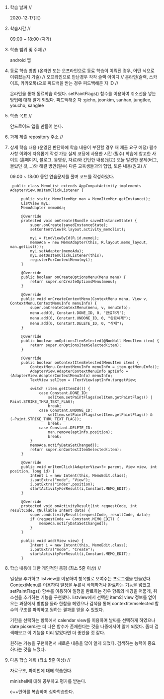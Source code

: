 1. 학습 날짜 // 

    2020-12-17(목)
 
2. 학습시간 // 

    09:00 ~ 18:00 (자가)
    
3. 학습 범위 및 주제 // 
    
    android 앱

4. 동료 학습 방법 (온라인 또는 오프라인으로 동료 학습이 이뤄진 경우, 어떤 식으로 이뤄졌는지 기술) // 오프라인으로 만난경우 각각 슬랙 아이디 // 온라인(슬랙, 스카이프, 카카오톡)으로 피드백을 받는 경우 피드백해준 자 ID // 

    온라인을 통해 동료학습 하였다. setPaintFlags() 함수를 이용하여 취소선을 넣는 방법에 대해 알게 되었다. 피드백해준 자 :gicho, jeonkim, sanhan, jungtlee, youcho, sanglee

5. 학습 목표 //

    안드로이드 앱을 만들어 본다.
    
6. 과제 제출 repository 주소 // 
    
    
    
7. 상세 학습 내용 (운영진 판단하에 학습 내용이 부진할 경우 재 제출 요구 예정) 필수사항 이외에 자유롭게 작성 가능 실제 코딩에 사용한 시간 (필수) 학습에 참고한 사이트 (홈페이지, 블로그, 동영상, 자료)와 간단한 내용(권고) 오늘 발견한 문제(버그, 몰랐던 것,...)와 해결 방안(필수) 다른 교육생들과의 협업, 토론 내용(권고) //
    
    09:00 ~ 18:00 동안 연습문제를 풀며 코드를 작성하였다.

        public class MemoList extends AppCompatActivity implements AdapterView.OnItemClickListener {

            public static MemoItemMgr man = MemoItemMgr.getInstance();
            ListView myL;
            MemoAdapter memoAda;

            @Override
            protected void onCreate(Bundle savedInstanceState) {
                super.onCreate(savedInstanceState);
                setContentView(R.layout.activity_memolist);

                myL = findViewById(R.id.memoL);
                memoAda = new MemoAdapter(this, R.layout.memo_layout, man.getList());
                myL.setAdapter(memoAda);
                myL.setOnItemClickListener(this);
                registerForContextMenu(myL);
            }

            @Override
            public boolean onCreateOptionsMenu(Menu menu) {
                return super.onCreateOptionsMenu(menu);
            }

            @Override
            public void onCreateContextMenu(ContextMenu menu, View v, ContextMenu.ContextMenuInfo menuInfo) {
                super.onCreateContextMenu(menu, v, menuInfo);
                menu.add(0, Constant.DONE_ID, 0, "완료하기");
                menu.add(0, Constant.UNDONE_ID, 0, "완료해제");
                menu.add(0, Constant.DELETE_ID, 0, "삭제");
            }

            @Override
            public boolean onOptionsItemSelected(@NonNull MenuItem item) {
                return super.onOptionsItemSelected(item);
            }

            @Override
            public boolean onContextItemSelected(MenuItem item) {
                ContextMenu.ContextMenuInfo menuInfo = item.getMenuInfo();
                AdapterView.AdapterContextMenuInfo aptInfo = (AdapterView.AdapterContextMenuInfo) menuInfo;
                TextView selItem = (TextView)aptInfo.targetView;

                switch (item.getItemId()) {
                    case Constant.DONE_ID:
                        selItem.setPaintFlags(selItem.getPaintFlags() | Paint.STRIKE_THRU_TEXT_FLAG);
                        break;
                    case Constant.UNDONE_ID:
                        selItem.setPaintFlags(selItem.getPaintFlags() & (~Paint.STRIKE_THRU_TEXT_FLAG));
                        break;
                    case Constant.DELETE_ID:
                        man.remove(aptInfo.position);
                        break;
                }
                memoAda.notifyDataSetChanged();
                return super.onContextItemSelected(item);
            }

            @Override
            public void onItemClick(AdapterView<?> parent, View view, int position, long id) {
                Intent i = new Intent(this, MemoEdit.class);
                i.putExtra("mode", "View");
                i.putExtra("index",position);
                startActivityForResult(i,Constant.MEMO_EDIT);
            }

            @Override
            protected void onActivityResult(int requestCode, int resultCode, @Nullable Intent data) {
                super.onActivityResult(requestCode, resultCode, data);
                if (requestCode == Constant.MEMO_EDIT) {
                    memoAda.notifyDataSetChanged();
                }
            }

            public void add(View view) {
                Intent i = new Intent(this, MemoEdit.class);
                i.putExtra("mode", "Create");
                startActivityForResult(i,Constant.MEMO_EDIT);
            }

   
8. 학습 내용에 대한 개인적인 총평 (최소 5줄 이상) //
    
    일정을 추가하고 listview를 이용하여 항목별로 보여주는 프로그램을 만들었다. ContextMenu를 이용하여 일정을 누를시 삭제하거나 완료하는 기능을 넣었고 setPaintFlags() 함수를 이용하여 일정을 완료하는 경우 항목의 배경을 어둡게, 취소선을 추가하는 기능을 구현했다. listview에서 선택한 item의 view 정보를 얻어오는 과정에서 방법을 몰라 한참을 헤멨으나 검색을 통해 contextitemselected 함수의 구조를 파악하고 원하는 결과를 얻을 수 있었다. 
    
    기한을 선택하는 항목에서 calendar view를 이용하여 날짜를 선택하게 하였으나 date picker라는 더 나은 함수가 존재한다는 것을 나중에서야 알게 되었다. 좀더 검색해보고 이 기능을 미리 알았다면 더 좋았을 것 같다.
    
    원하는 기능을 구현하면서 새로운 내용을 많이 알게 되었다. 검색하는 능력이 중요하다는 것을 느꼈다.  
    
9. 다음 학습 계획 (최소 5줄 이상) // 
    
    자료구조, 파이썬에 대해 학습한다.
    
    minishell에 대해 공부하고 평가를 받는다.
    
    c++언어를 복습하며 심화학습한다.